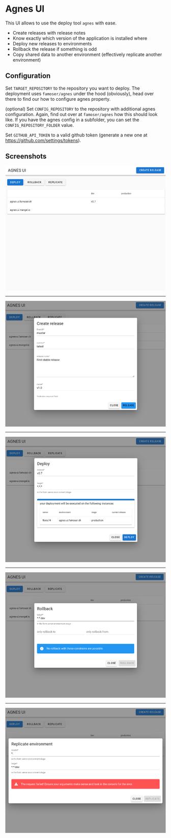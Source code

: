 # Agnes UI

This UI allows to use the deploy tool `agnes` with ease.

- Create releases with release notes 
- Know exactly which version of the application is installed where
- Deploy new releases to environments
- Rollback the release if something is odd
- Copy shared data to another environment (effectively replicate another environment)

## Configuration

Set `TARGET_REPOSITORY` to the repository you want to deploy. 
The deployment uses `famoser/agnes` under the hood (obviously), head over there to find our how to configure agnes property.

(optional) Set `CONFIG_REPOSITORY` to the repository with additional agnes configuration.
Again, find out over at `famoser/agnes` how this should look like.
If you have the agnes config in a subfolder, you can set the `CONFIG_REPOSITORY_FOLDER` value.

Set `GITHUB_API_TOKEN` to a valid github token (generate a new one at https://github.com/settings/tokens).

## Screenshots

![Overview](assets/overview.png)
___
![Release](assets/release.png)
___
![Deploy](assets/deploy.png)
___
![Rollback](assets/rollback.png)
___
![Replicate](assets/replicate.png)
